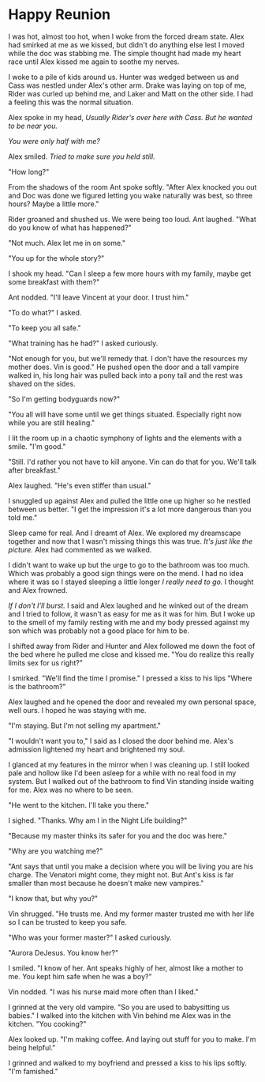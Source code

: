 # Happy Reunion

I was hot, almost too hot, when I woke from the forced dream state. Alex had smirked at me as we kissed, but didn't do anything else lest I moved while the doc was stabbing me.  The simple thought had made my heart race until Alex kissed me again to soothe my nerves.

I woke to a pile of kids around us. Hunter was wedged between us and Cass was nestled under Alex's other arm. Drake was laying on top of me, Rider was curled up behind me, and Laker and Matt on the other side. I had a feeling this was the normal situation.

Alex spoke in my head, _Usually Rider's over here with Cass. But he wanted to be near you._

_You were only half with me?_

Alex smiled. _Tried to make sure you held still._

"How long?"

From the shadows of the room Ant spoke softly. "After Alex knocked you out and Doc was done we figured letting you wake naturally was best, so three hours? Maybe a little more."

Rider groaned and shushed us. We were being too loud. Ant laughed. "What do you know of what has happened?"

"Not much. Alex let me in on some."

"You up for the whole story?"

I shook my head. "Can I sleep a few more hours with my family, maybe get some breakfast with them?"

Ant nodded. "I'll leave Vincent at your door. I trust him."

"To do what?" I asked.

"To keep you all safe."

"What training has he had?" I asked curiously.

"Not enough for you, but we'll remedy that. I don't have the resources my mother does. Vin is good." He pushed open the door and a tall vampire walked in, his long hair was pulled back into a pony tail and the rest was shaved on the sides.  

"So I'm getting bodyguards now?"

"You all will have some until we get things situated. Especially right now while you are still healing."

I lit the room up in a chaotic symphony of lights and the elements with a smile. "I'm good."

"Still. I'd rather you not have to kill anyone. Vin can do that for you. We'll talk after breakfast."

Alex laughed. "He's even stiffer than usual."

I snuggled up against Alex and pulled the little one up higher so he nestled between us better. "I get the impression it's a lot more dangerous than you told me."

Sleep came for real. And I dreamt of Alex. We explored my dreamscape together and now that I wasn't missing things this was true.  _It's just like the picture._ Alex had commented as we walked.

I didn't want to wake up but the urge to go to the bathroom was too much. Which was probably a good sign things were on the mend. I had no idea where it was so I stayed sleeping a little longer  _I really need to go._  I thought and Alex frowned.

_If I don't I'll burst._ I said and Alex laughed and he winked out of the dream and I tried to follow, it wasn't as easy for me as it was for him. But I woke up to the smell of my family resting with me and my body pressed against my son which was probably not a good place for him to be. 

I shifted away from Rider and Hunter and Alex followed me down the foot of the bed where he pulled me close and kissed me. "You do realize this really limits sex for us right?"

I smirked. "We'll find the time I promise." I pressed a kiss to his lips  "Where is the bathroom?"

Alex laughed and he opened the door and revealed my own personal space, well ours.  I hoped he was staying with me.

"I'm staying. But I'm not selling my apartment."

"I wouldn't want you to," I said as I closed the door behind me. Alex's admission lightened my heart and brightened my soul.  

I glanced at my features in the mirror when I was cleaning up. I still looked pale and hollow like I'd been asleep for a while with no real food in my system. But I walked out of the bathroom to find Vin standing inside waiting for me. Alex was no where to be seen.

"He went to the kitchen. I'll take you there."

I sighed. "Thanks. Why am I in the Night Life building?"

"Because my master thinks its safer for you and the doc was here."

"Why are you watching me?"

"Ant says that until you make a decision where you will be living you are his charge. The Venatori might come, they might not. But Ant's kiss is far smaller than most because he doesn't make new vampires."

"I know that, but why you?"

Vin shrugged. "He trusts me. And my former master trusted me with her life so I can be trusted to keep you safe.

"Who was your former master?" I asked curiously.

"Aurora DeJesus. You know her?"

I smiled. "I know of her. Ant speaks highly of her, almost like a mother to me. You kept him safe when he was a boy?"

Vin nodded. "I was his nurse maid more often than I liked."

I grinned at the very old vampire. "So you are used to babysitting us babies." I walked into the kitchen with Vin behind me Alex was in the kitchen. "You cooking?"

Alex looked up. "I'm making coffee. And laying out stuff for you to make. I'm being helpful."

I grinned and walked to my boyfriend and pressed a kiss to his lips softly. "I'm famished."

